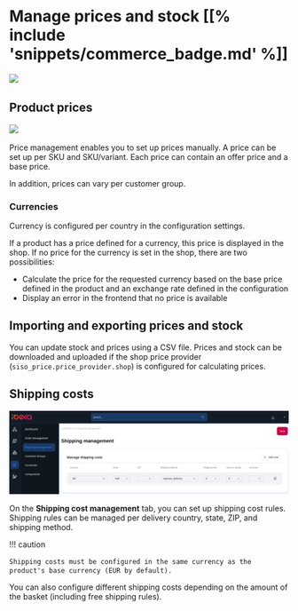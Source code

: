 # Manage prices and stock [[% include 'snippets/commerce_badge.md' %]]

![](img/manage_prices_menu.png)

## Product prices

![](img/price_management_prices.png)

Price management enables you to set up prices manually. 
A price can be set up per SKU and SKU/variant.
Each price can contain an offer price and a base price.

In addition, prices can vary per customer group.

### Currencies

Currency is configured per country in the configuration settings.

If a product has a price defined for a currency, this price is displayed in the shop.
If no price for the currency is set in the shop, there are two possibilities:

- Calculate the price for the requested currency based on the base price defined in the product and an exchange rate defined in the configuration
- Display an error in the frontend that no price is available

## Importing and exporting prices and stock

You can update stock and prices using a CSV file.
Prices and stock can be downloaded and uploaded if the shop price provider (`siso_price.price_provider.shop`) is configured for calculating prices.

## Shipping costs

![](img/shipping_costs.png)

On the **Shipping cost management** tab, you can set up shipping cost rules. 
Shipping rules can be managed per delivery country, state, ZIP, and shipping method.

!!! caution

    Shipping costs must be configured in the same currency as the product's base currency (EUR by default).

You can also configure different shipping costs depending on the amount of the basket (including free shipping rules).
